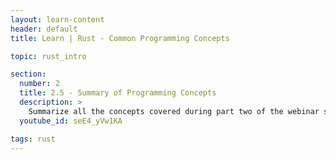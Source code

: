 ```yaml
---
layout: learn-content
header: default
title: Learn | Rust - Common Programming Concepts

topic: rust_intro

section:
  number: 2
  title: 2.5 - Summary of Programming Concepts
  description: >
    Summarize all the concepts covered during part two of the webinar series
  youtube_id: seE4_yVw1KA

tags: rust
---
```


